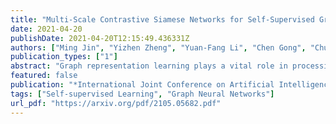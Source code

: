 ```yaml
---
title: "Multi-Scale Contrastive Siamese Networks for Self-Supervised Graph Representation Learning"
date: 2021-04-20
publishDate: 2021-04-20T12:15:49.436331Z
authors: ["Ming Jin", "Yizhen Zheng", "Yuan-Fang Li", "Chen Gong", "Chuan Zhou", "Shirui Pan"]
publication_types: ["1"]
abstract: "Graph representation learning plays a vital role in processing graph-structured data. However, prior arts on graph representation learning heavily rely on labeling information. To overcome this problem, inspired by the recent success of graph contrastive learning and Siamese networks in visual representation learning, we propose a novel self-supervised approach in this paper to learn node representations by enhancing Siamese self-distillation with multi-scale contrastive learning. Specifically, we first generate two augmented views from the input graph based on  local and global perspectives. Then, we employ two objectives called cross-view and cross-network contrastiveness to maximize the agreement between node representations across different views. To demonstrate the effectiveness of our approach, we perform empirical experiments on five real-world datasets. Our method not only achieves new state-of-the-art results but also surpasses some semi-supervised counterparts by large margins."
featured: false
publication: "*International Joint Conference on Artificial Intelligence, IJCAI-21*"
tags: ["Self-supervised Learning", "Graph Neural Networks"]
url_pdf: "https://arxiv.org/pdf/2105.05682.pdf"
---
```



